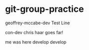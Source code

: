 # git-group-practice

geoffrey-mccabe-dev
Test Line

con-dev
chris haar goes far!

me was here
develop
develop
